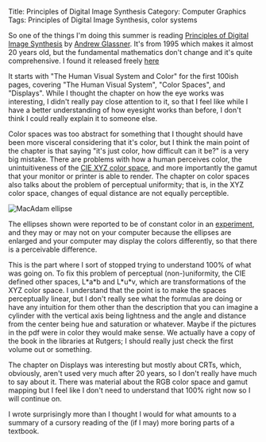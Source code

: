 Title: Principles of Digital Image Synthesis
Category: Computer Graphics
Tags: Principles of Digital Image Synthesis, color systems

So one of the things I'm doing this summer is reading [Principles of Digital Image Synthesis](http://dl.acm.org/citation.cfm?id=527570) by [Andrew Glassner](http://glassner.com/). It's from 1995 which makes it almost 20 years old, but the fundamental mathematics don't change and it's quite comprehensive. I found it released freely [here](http://www.realtimerendering.com/blog/principles-of-digital-image-synthesis-now-free-for-download/)

It starts with "The Human Visual System and Color" for the first 100ish pages, covering "The Human Visual System", "Color Spaces", and "Displays". While I thought the chapter on how the eye works was interesting, I didn't really pay close attention to it, so that I feel like while I have a better understanding of how eyesight works than before, I don't think I could really explain it to someone else.

Color spaces was too abstract for something that I thought should have been more visceral considering that it's color, but I think the main point of the chapter is that saying "it's just color, how difficult can it be?" is a very big mistake. There are problems with how a human perceives color, the unintuitiveness of the [CIE XYZ color space](http://en.wikipedia.org/wiki/CIE_XYZ), and more importantly the gamut that your monitor or printer is able to render. The chapter on color spaces also talks about the problem of perceptual uniformity; that is, in the XYZ color space, changes of equal distance are not equally perceptible.

![MacAdam ellipse](https://upload.wikimedia.org/wikipedia/commons/f/f4/CIExy1931_MacAdam.png)

The ellipses shown were reported to be of constant color in an [experiment](http://en.wikipedia.org/wiki/MacAdam_ellipse), and they may or may not on your computer because the ellipses are enlarged and your computer may display the colors differently, so that there is a perceivable difference.

This is the part where I sort of stopped trying to understand 100% of what was going on. To fix this problem of perceptual (non-)uniformity, the CIE defined other spaces, L\*a\*b and L\*u\*v, which are transformations of the XYZ color space. I understand that the point is to make the spaces perceptually linear, but I don't really see what the formulas are doing or have any intuition for them other than the description that you can imagine a cylinder with the vertical axis being lightness and the angle and distance from the center being hue and saturation or whatever. Maybe if the pictures in the pdf were in color they would make sense. We actually have a copy of the book in the libraries at Rutgers; I should really just check the first volume out or something.

The chapter on Displays was interesting but mostly about CRTs, which, obviously, aren't used very much after 20 years, so I don't really have much to say about it. There was material about the RGB color space and gamut mapping but I feel like I don't need to understand that 100% right now so I will continue on.

I wrote surprisingly more than I thought I would for what amounts to a summary of a cursory reading of the (if I may) more boring parts of a textbook.
